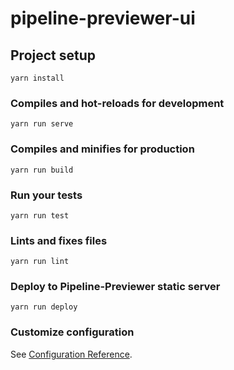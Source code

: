 # pipeline-previewer-ui

## Project setup
```
yarn install
```

### Compiles and hot-reloads for development
```
yarn run serve
```

### Compiles and minifies for production
```
yarn run build
```

### Run your tests
```
yarn run test
```

### Lints and fixes files
```
yarn run lint
```

### Deploy to Pipeline-Previewer static server
```
yarn run deploy
```

### Customize configuration
See [Configuration Reference](https://cli.vuejs.org/config/).
